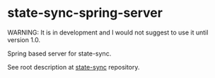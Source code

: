 # state-sync-spring-server

WARNING: It is in development and I would not suggest to use it until version 1.0.

Spring based server for state-sync.

See root description at [state-sync](https://github.com/state-sync/state-sync/blob/master/README.md) repository.
